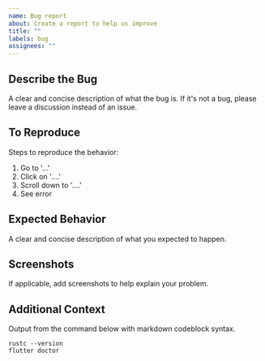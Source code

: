 ```yaml
---
name: Bug report
about: Create a report to help us improve
title: ""
labels: bug
assignees: ""
---
```


## Describe the Bug

A clear and concise description of what the bug is.
If it's not a bug, please leave a discussion instead of an issue.

## To Reproduce

Steps to reproduce the behavior:

1. Go to '...'
2. Click on '....'
3. Scroll down to '....'
4. See error

## Expected Behavior

A clear and concise description of what you expected to happen.

## Screenshots

If applicable, add screenshots to help explain your problem.

## Additional Context

Output from the command below with markdown codeblock syntax.

```{code-block} shell
rustc --version
flutter doctor
```
